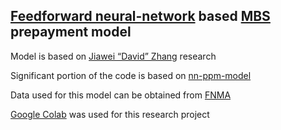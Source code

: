 
## [Feedforward neural-network](https://en.wikipedia.org/wiki/Feedforward_neural_network) based [MBS](https://en.wikipedia.org/wiki/Mortgage-backed_security) prepayment model

Model is based on [Jiawei “David” Zhang](https://cfe.columbia.edu/files/seasieor/DavidZhang_Slides.pdf) research 

Significant portion of the code is based on [nn-ppm-model](https://github.com/yurit04/nn-ppm-model)

Data used for this model can be obtained from [FNMA](https://capmrkt.fanniemae.com/portal/funding-the-market/mbs/index.html)

[Google Colab](https://colab.research.google.com) was used for this research project